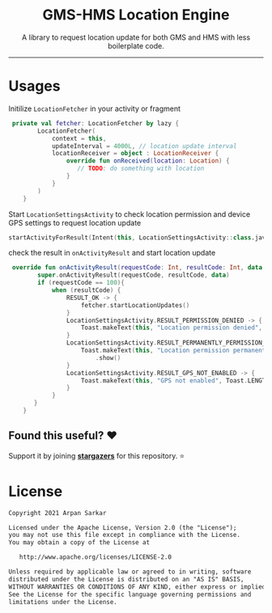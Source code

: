 <h1 align="center">GMS-HMS Location Engine</h1>

<p align="center">
A library to request location update for both GMS and HMS with less boilerplate code.
</p>

---

# Usages

Initilize `LocationFetcher` in your activity or fragment
```kotlin
 private val fetcher: LocationFetcher by lazy {
        LocationFetcher(
            context = this,
            updateInterval = 4000L, // location update interval
            locationReceiver = object : LocationReceiver {
                override fun onReceived(location: Location) {
                   // TODO: do something with location
                }
            }
        )
    }
```

Start `LocationSettingsActivity` to check location permission and device GPS settings to request location update
```kotlin
startActivityForResult(Intent(this, LocationSettingsActivity::class.java), 100)
```

check the result in `onActivityResult` and start location update
```kotlin
 override fun onActivityResult(requestCode: Int, resultCode: Int, data: Intent?) {
        super.onActivityResult(requestCode, resultCode, data)
        if (requestCode == 100){
            when (resultCode) {
                RESULT_OK -> {
                    fetcher.startLocationUpdates()
                }
                LocationSettingsActivity.RESULT_PERMISSION_DENIED -> {
                    Toast.makeText(this, "Location permission denied", Toast.LENGTH_SHORT).show()
                }
                LocationSettingsActivity.RESULT_PERMANENTLY_PERMISSION_DENIED -> {
                    Toast.makeText(this, "Location permission permanently denied", Toast.LENGTH_SHORT)
                        .show()
                }
                LocationSettingsActivity.RESULT_GPS_NOT_ENABLED -> {
                    Toast.makeText(this, "GPS not enabled", Toast.LENGTH_SHORT).show()
                }
            }
       }
    }
```

## Found this useful? :heart:
Support it by joining __[stargazers](https://github.com/Bloody-Badboy/gms-hms-location/stargazers)__ for this repository. :star: <br>

# License
```xml
Copyright 2021 Arpan Sarkar

Licensed under the Apache License, Version 2.0 (the "License");
you may not use this file except in compliance with the License.
You may obtain a copy of the License at

   http://www.apache.org/licenses/LICENSE-2.0

Unless required by applicable law or agreed to in writing, software
distributed under the License is distributed on an "AS IS" BASIS,
WITHOUT WARRANTIES OR CONDITIONS OF ANY KIND, either express or implied.
See the License for the specific language governing permissions and
limitations under the License.
```